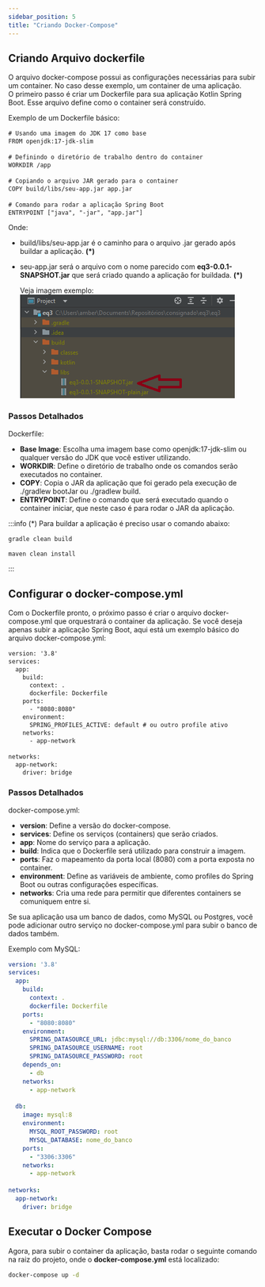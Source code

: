 ```yaml
---
sidebar_position: 5
title: "Criando Docker-Compose"
---
```



## Criando Arquivo dockerfile

O arquivo docker-compose possui as configurações necessárias para subir um container. No caso desse exemplo, um container de uma aplicação.  
O primeiro passo é criar um Dockerfile para sua aplicação Kotlin Spring Boot. Esse arquivo define como o container será construído.  

Exemplo de um Dockerfile básico:  

```
# Usando uma imagem do JDK 17 como base
FROM openjdk:17-jdk-slim

# Definindo o diretório de trabalho dentro do container
WORKDIR /app

# Copiando o arquivo JAR gerado para o container
COPY build/libs/seu-app.jar app.jar

# Comando para rodar a aplicação Spring Boot
ENTRYPOINT ["java", "-jar", "app.jar"]
```
Onde:
- build/libs/seu-app.jar é o caminho para o arquivo .jar gerado após buildar a aplicação. **(*)**
- seu-app.jar será o arquivo com o nome parecido com **eq3-0.0.1-SNAPSHOT.jar** que será criado quando a aplicação for buildada. **(*)**  
  
  Veja imagem exemplo:  
  ![](./img/criando_docker_compose/arquivo_jar_gerado.png)

### Passos Detalhados
Dockerfile:
- **Base Image**: Escolha uma imagem base como openjdk:17-jdk-slim ou qualquer versão do JDK que você estiver utilizando.
- **WORKDIR**: Define o diretório de trabalho onde os comandos serão executados no container.
- **COPY**: Copia o JAR da aplicação que foi gerado pela execução de ./gradlew bootJar ou ./gradlew build.
- **ENTRYPOINT**: Define o comando que será executado quando o container iniciar, que neste caso é para rodar o JAR da aplicação.

:::info
(*) Para buildar a aplicação é preciso usar o comando abaixo:  
```gradle title="Comando para Gradle"
gradle clean build
```

```maven title="Comando para Maven"
maven clean install
```
:::

 

## Configurar o docker-compose.yml
Com o Dockerfile pronto, o próximo passo é criar o arquivo docker-compose.yml que orquestrará o container da aplicação. Se você deseja apenas subir a aplicação Spring Boot, aqui está um exemplo básico do arquivo docker-compose.yml:  

```
version: '3.8'
services:
  app:
    build:
      context: .
      dockerfile: Dockerfile
    ports:
      - "8080:8080"
    environment:
      SPRING_PROFILES_ACTIVE: default # ou outro profile ativo
    networks:
      - app-network

networks:
  app-network:
    driver: bridge
```

### Passos Detalhados
docker-compose.yml:  
- **version**: Define a versão do docker-compose.
- **services**: Define os serviços (containers) que serão criados.
- **app**: Nome do serviço para a aplicação.
- **build**: Indica que o Dockerfile será utilizado para construir a imagem.
- **ports**: Faz o mapeamento da porta local (8080) com a porta exposta no container.
- **environment**: Define as variáveis de ambiente, como profiles do Spring Boot ou outras configurações específicas.
- **networks**: Cria uma rede para permitir que diferentes containers se comuniquem entre si.

Se sua aplicação usa um banco de dados, como MySQL ou Postgres, você pode adicionar outro serviço no docker-compose.yml para subir o banco de dados também.  

Exemplo com MySQL:

```yaml
version: '3.8'
services:
  app:
    build:
      context: .
      dockerfile: Dockerfile
    ports:
      - "8080:8080"
    environment:
      SPRING_DATASOURCE_URL: jdbc:mysql://db:3306/nome_do_banco
      SPRING_DATASOURCE_USERNAME: root
      SPRING_DATASOURCE_PASSWORD: root
    depends_on:
      - db
    networks:
      - app-network

  db:
    image: mysql:8
    environment:
      MYSQL_ROOT_PASSWORD: root
      MYSQL_DATABASE: nome_do_banco
    ports:
      - "3306:3306"
    networks:
      - app-network

networks:
  app-network:
    driver: bridge

```

## Executar o Docker Compose
Agora, para subir o container da aplicação, basta rodar o seguinte comando na raiz do projeto, onde o **docker-compose.yml** está localizado:

```bash
docker-compose up -d
```
